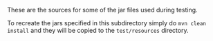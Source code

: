 These are the sources for some of the jar files used during testing.

To recreate the jars specified in this subdirectory simply do `mvn clean install` and they will be copied to the `test/resources` directory. 